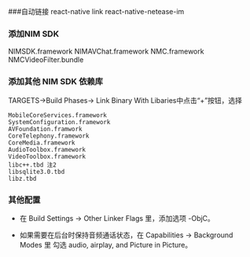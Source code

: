 

###自动链接
react-native link react-native-netease-im

### 添加NIM SDK
NIMSDK.framework
NIMAVChat.framework
NMC.framework
NMCVideoFilter.bundle

### 添加其他 NIM SDK 依赖库

TARGETS->Build Phases-> Link Binary With Libaries中点击“+”按钮，选择

```$xslt
MobileCoreServices.framework
SystemConfiguration.framework
AVFoundation.framwork
CoreTelephony.framework
CoreMedia.framework
AudioToolbox.framework
VideoToolbox.framework
libc++.tbd 注2
libsqlite3.0.tbd
libz.tbd   
```

### 其他配置

- 在 Build Settings -> Other Linker Flags 里，添加选项 -ObjC。  

- 如果需要在后台时保持音频通话状态，在 Capabilities -> Background Modes 里 勾选 audio, airplay, and Picture in Picture。            

